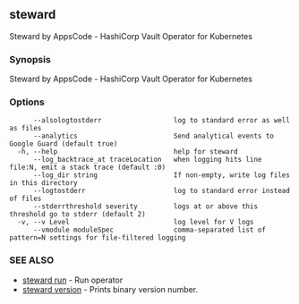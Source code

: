 ## steward

Steward by AppsCode - HashiCorp Vault Operator for Kubernetes

### Synopsis


Steward by AppsCode - HashiCorp Vault Operator for Kubernetes

### Options

```
      --alsologtostderr                  log to standard error as well as files
      --analytics                        Send analytical events to Google Guard (default true)
  -h, --help                             help for steward
      --log_backtrace_at traceLocation   when logging hits line file:N, emit a stack trace (default :0)
      --log_dir string                   If non-empty, write log files in this directory
      --logtostderr                      log to standard error instead of files
      --stderrthreshold severity         logs at or above this threshold go to stderr (default 2)
  -v, --v Level                          log level for V logs
      --vmodule moduleSpec               comma-separated list of pattern=N settings for file-filtered logging
```

### SEE ALSO
* [steward run](steward_run.md)	 - Run operator
* [steward version](steward_version.md)	 - Prints binary version number.

